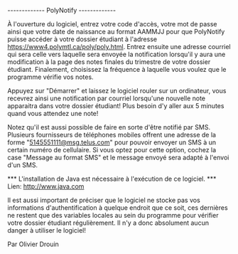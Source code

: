 -------------  PolyNotify  -------------

À l'ouverture du logiciel, entrez votre code d'accès, votre mot de passe ainsi que votre date de naissance
au format AAMMJJ pour que PolyNotify puisse accéder à votre dossier étudiant à l'adresse https://www4.polymtl.ca/poly/poly.html.
Entrez ensuite une adresse courriel qui sera celle vers laquelle sera envoyée la notification lorsqu'il y aura une modification
à la page des notes finales du trimestre de votre dossier étudiant. Finalement, choisissez la fréquence à laquelle vous voulez
que le programme vérifie vos notes.

Appuyez sur "Démarrer" et laissez le logiciel rouler sur un ordinateur, vous recevrez ainsi une notification par courriel
lorsqu'une nouvelle note apparaitra dans votre dossier étudiant! Plus besoin d'y aller aux 5 minutes quand vous attendez une note!

Notez qu'il est aussi possible de faire en sorte d'être notifié par SMS. Plusieurs fournisseurs de téléphones mobiles offrent
une adresse de la forme "5145551111@msg.telus.com" pour pouvoir envoyer un SMS à un certain numéro de cellulaire. Si vous optez
pour cette option, cochez la case "Message au format SMS" et le message envoyé sera adapté à l'envoi d'un SMS.

*** L'installation de Java est nécessaire à l'exécution de ce logiciel. ***
Lien: http://www.java.com

Il est aussi important de préciser que le logiciel ne stocke pas vos informations d'authentification à quelque endroit que ce soit,
ces dernières ne restent que des variables locales au sein du programme pour vérifier votre dossier étudiant régulièrement.
Il n'y a donc absolument aucun danger à utiliser le logiciel!
    
Par Olivier Drouin
